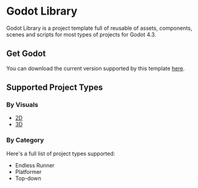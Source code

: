 # Godot Library

Godot Library is a project template full of reusable of assets, components, scenes and scripts for most types of projects for Godot 4.3.

## Get Godot

You can download the current version supported by this template [here](https://godotengine.org/download/archive/4.3-stable).

## Supported Project Types

### By Visuals

- [2D](2d)
- [3D](3d)

### By Category

Here's a full list of project types supported:

- Endless Runner
- Platformer
- Top-down
